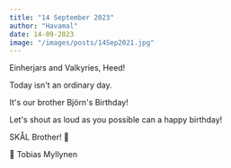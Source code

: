 ```yaml
---
title: "14 September 2023"
author: "Havamal"
date: 14-09-2023
image: "/images/posts/14Sep2021.jpg"
---
```


Einherjars and Valkyries, Heed!

Today isn't an ordinary day.

It's our brother Björn's Birthday!

Let's shout as loud as you possible can a happy birthday!

SKÅL Brother! 🍻

📸 Tobias Myllynen